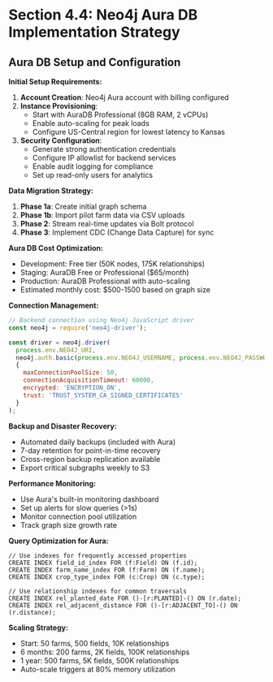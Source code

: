 # Section 4.4: Neo4j Aura DB Implementation Strategy

## Aura DB Setup and Configuration

**Initial Setup Requirements:**
1. **Account Creation**: Neo4j Aura account with billing configured
2. **Instance Provisioning**: 
   - Start with AuraDB Professional (8GB RAM, 2 vCPUs)
   - Enable auto-scaling for peak loads
   - Configure US-Central region for lowest latency to Kansas
3. **Security Configuration**:
   - Generate strong authentication credentials
   - Configure IP allowlist for backend services
   - Enable audit logging for compliance
   - Set up read-only users for analytics

**Data Migration Strategy:**
1. **Phase 1a**: Create initial graph schema
2. **Phase 1b**: Import pilot farm data via CSV uploads
3. **Phase 2**: Stream real-time updates via Bolt protocol
4. **Phase 3**: Implement CDC (Change Data Capture) for sync

**Aura DB Cost Optimization:**
- Development: Free tier (50K nodes, 175K relationships)
- Staging: AuraDB Free or Professional ($65/month)
- Production: AuraDB Professional with auto-scaling
- Estimated monthly cost: $500-1500 based on graph size

**Connection Management:**
```javascript
// Backend connection using Neo4j JavaScript driver
const neo4j = require('neo4j-driver');

const driver = neo4j.driver(
  process.env.NEO4J_URI,
  neo4j.auth.basic(process.env.NEO4J_USERNAME, process.env.NEO4J_PASSWORD),
  {
    maxConnectionPoolSize: 50,
    connectionAcquisitionTimeout: 60000,
    encrypted: 'ENCRYPTION_ON',
    trust: 'TRUST_SYSTEM_CA_SIGNED_CERTIFICATES'
  }
);
```

**Backup and Disaster Recovery:**
- Automated daily backups (included with Aura)
- 7-day retention for point-in-time recovery
- Cross-region backup replication available
- Export critical subgraphs weekly to S3

**Performance Monitoring:**
- Use Aura's built-in monitoring dashboard
- Set up alerts for slow queries (>1s)
- Monitor connection pool utilization
- Track graph size growth rate

**Query Optimization for Aura:**
```cypher
// Use indexes for frequently accessed properties
CREATE INDEX field_id_index FOR (f:Field) ON (f.id);
CREATE INDEX farm_name_index FOR (f:Farm) ON (f.name);
CREATE INDEX crop_type_index FOR (c:Crop) ON (c.type);

// Use relationship indexes for common traversals
CREATE INDEX rel_planted_date FOR ()-[r:PLANTED]-() ON (r.date);
CREATE INDEX rel_adjacent_distance FOR ()-[r:ADJACENT_TO]-() ON (r.distance);
```

**Scaling Strategy:**
- Start: 50 farms, 500 fields, 10K relationships
- 6 months: 200 farms, 2K fields, 100K relationships
- 1 year: 500 farms, 5K fields, 500K relationships
- Auto-scale triggers at 80% memory utilization
